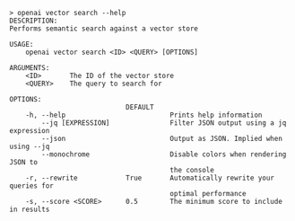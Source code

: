 ﻿```shell
> openai vector search --help
DESCRIPTION:
Performs semantic search against a vector store

USAGE:
    openai vector search <ID> <QUERY> [OPTIONS]

ARGUMENTS:
    <ID>       The ID of the vector store
    <QUERY>    The query to search for   

OPTIONS:
                             DEFAULT                                            
    -h, --help                          Prints help information                 
        --jq [EXPRESSION]               Filter JSON output using a jq expression
        --json                          Output as JSON. Implied when using --jq 
        --monochrome                    Disable colors when rendering JSON to   
                                        the console                             
    -r, --rewrite            True       Automatically rewrite your queries for  
                                        optimal performance                     
    -s, --score <SCORE>      0.5        The minimum score to include in results 
```
